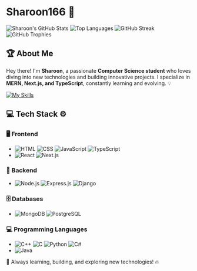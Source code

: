 # Sharoon166 🚀

![Sharoon's GitHub Stats](https://github-readme-stats.vercel.app/api?username=Sharoon166&show_icons=true&theme=radical)
![Top Languages](https://github-readme-stats.vercel.app/api/top-langs/?username=Sharoon166&layout=compact&theme=radical)
![GitHub Streak](https://github-readme-streak-stats.herokuapp.com/?user=Sharoon166&theme=radical)
![GitHub Trophies](https://github-profile-trophy.vercel.app/?username=Sharoon166&theme=radical)

## 🏆 About Me
Hey there! I'm **Sharoon**, a passionate **Computer Science student** who loves diving into new technologies and building innovative projects. I specialize in **MERN, Next.js, and TypeScript**, constantly learning and evolving. 💡

[![My Skills](https://skillicons.dev/icons?i=js,html,css,react,nextjs,nodejs,express,mongodb,python,cpp,java,tailwind,figma,git,github,vercel,cloudinary)](https://skillicons.dev)


## 💻 Tech Stack ⚙️
### 🖥️ Frontend
- ![HTML](https://skillicons.dev/icons?i=html) ![CSS](https://skillicons.dev/icons?i=css) ![JavaScript](https://skillicons.dev/icons?i=js) ![TypeScript](https://skillicons.dev/icons?i=ts)
- ![React](https://skillicons.dev/icons?i=react) ![Next.js](https://skillicons.dev/icons?i=nextjs)

### 🔧 Backend
- ![Node.js](https://skillicons.dev/icons?i=nodejs) ![Express.js](https://skillicons.dev/icons?i=express) ![Django](https://skillicons.dev/icons?i=django)

### 🗄️ Databases
- ![MongoDB](https://skillicons.dev/icons?i=mongodb) ![PostgreSQL](https://skillicons.dev/icons?i=postgres)

### 💻 Programming Languages
- ![C++](https://skillicons.dev/icons?i=cpp) ![C](https://skillicons.dev/icons?i=c) ![Python](https://skillicons.dev/icons?i=python) ![C#](https://skillicons.dev/icons?i=cs)
- ![Java](https://skillicons.dev/icons?i=java)


🚀 Always learning, building, and exploring new technologies! 🔥
